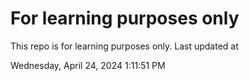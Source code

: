 # For learning purposes only
This repo is for learning purposes only.
Last updated at

Wednesday, April 24, 2024 1:11:51 PM

